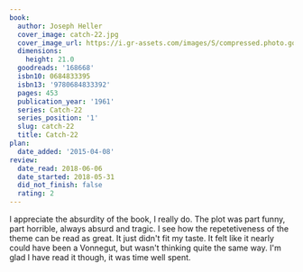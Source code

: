 ```yaml
---
book:
  author: Joseph Heller
  cover_image: catch-22.jpg
  cover_image_url: https://i.gr-assets.com/images/S/compressed.photo.goodreads.com/books/1463157317l/168668._SX98_.jpg
  dimensions:
    height: 21.0
  goodreads: '168668'
  isbn10: 0684833395
  isbn13: '9780684833392'
  pages: 453
  publication_year: '1961'
  series: Catch-22
  series_position: '1'
  slug: catch-22
  title: Catch-22
plan:
  date_added: '2015-04-08'
review:
  date_read: 2018-06-06
  date_started: 2018-05-31
  did_not_finish: false
  rating: 2
---
```


I appreciate the absurdity of the book, I really do. The plot was part funny, part horrible, always absurd and tragic. I see how the repetetiveness of the theme can be read as great. It just didn't fit my taste. It felt like it nearly could have been a Vonnegut, but wasn't thinking quite the same way. I'm glad I have read it though, it was time well spent.
